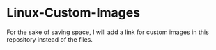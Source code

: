 # Linux-Custom-Images
For the sake of saving space, I will add a link for custom images in this repository instead of the files.
